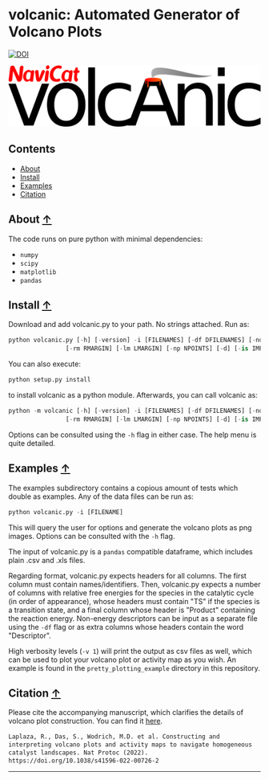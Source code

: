 volcanic: Automated Generator of Volcano Plots
==============================================
[![DOI](https://zenodo.org/badge/381737392.svg)](https://zenodo.org/badge/latestdoi/381737392)

![volcanic logo](./images/volcanic_logo.png)

## Contents
* [About](#about-)
* [Install](#install-)
* [Examples](#examples-)
* [Citation](#citation-)

## About [↑](#about)

The code runs on pure python with minimal dependencies: 
- `numpy`
- `scipy`
- `matplotlib`
- `pandas`


## Install [↑](#install)

Download and add volcanic.py to your path. No strings attached. Run as:

```python
python volcanic.py [-h] [-version] -i [FILENAMES] [-df DFILENAMES] [-nd ND] [-v VERB] [-r RUNMODE] [-lsfer | -thermo | -kinetic | -es | -tof | -all] [-T TEMP] [-pm PLOTMODE] [-ic IC] [-fc FC]
                [-rm RMARGIN] [-lm LMARGIN] [-np NPOINTS] [-d] [-is IMPUTER_STRAT] [-refill]
```

You can also execute:

```python 
python setup.py install
```

to install volcanic as a python module. Afterwards, you can call volcanic as:

```python 
python -m volcanic [-h] [-version] -i [FILENAMES] [-df DFILENAMES] [-nd ND] [-v VERB] [-r RUNMODE] [-lsfer | -thermo | -kinetic | -es | -tof | -all] [-T TEMP] [-pm PLOTMODE] [-ic IC] [-fc FC]
                [-rm RMARGIN] [-lm LMARGIN] [-np NPOINTS] [-d] [-is IMPUTER_STRAT] [-refill]
```

Options can be consulted using the `-h` flag in either case. The help menu is quite detailed.

## Examples [↑](#examples)

The examples subdirectory contains a copious amount of tests which double as examples. Any of the data files can be run as:

```python
python volcanic.py -i [FILENAME]
```

This will query the user for options and generate the volcano plots as png images. Options can be consulted with the `-h` flag.

The input of volcanic.py is a `pandas` compatible dataframe, which includes plain .csv and .xls files. 

Regarding format, volcanic.py expects headers for all columns. The first column must contain names/identifiers. Then, volcanic.py expects a number of columns with relative free energies for the species in the catalytic cycle (in order of appearance), whose headers must contain "TS" if the species is a transition state, and a final column whose header is "Product" containing the reaction energy. Non-energy descriptors can be input as a separate file using the `-df` flag or as extra columns whose headers contain the word "Descriptor".

High verbosity levels (`-v 1`) will print the output as csv files as well, which can be used to plot your volcano plot or activity map as you wish. An example is found in the `pretty_plotting_example` directory in this repository.


## Citation [↑](#citation)

Please cite the accompanying manuscript, which clarifies the details of volcano plot construction. You can find it [here](https://rdcu.be/cT7uu).

```
Laplaza, R., Das, S., Wodrich, M.D. et al. Constructing and interpreting volcano plots and activity maps to navigate homogeneous catalyst landscapes. Nat Protoc (2022). https://doi.org/10.1038/s41596-022-00726-2
```

---


